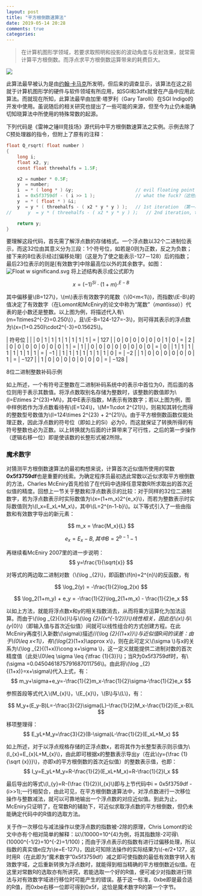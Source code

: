 ```yaml
---
layout: post
title: "平方根倒数速算法"
date: 2019-05-14 20:28
comments: true
categories: 
---
```

>在计算机图形学领域，若要求取照明和投影的波动角度与反射效果，就常需计算平方根倒数。而浮点求平方根倒数运算带来的耗费巨大。

![](https://upload.wikimedia.org/wikipedia/commons/thumb/5/53/OpenArena-Rocket.jpg/300px-OpenArena-Rocket.jpg)

此算法最早被认为是由[约翰·卡马克](https://zh.wikipedia.org/wiki/%E7%B4%84%E7%BF%B0%C2%B7%E5%8D%A1%E9%A6%AC%E5%85%8B "约翰·卡马克")所发明，但后来的调查显示，该算法在这之前就于计算机图形学的硬件与软件领域有所应用，如SGI和3dfx就曾在产品中应用此算法。而就现在所知，此算法最早由加里·塔罗利（Gary Tarolli）在SGI Indigo的开发中使用。虽说随后的相关研究也提出了一些可能的来源，但至今为止仍未能确切知晓算法中所使用的特殊常数的起源。

下列代码是《雷神之锤III竞技场》源代码中平方根倒数速算法之实例。示例去除了C预处理器的指令，但附上了原有的注释：

```c
float Q_rsqrt( float number )
{
	long i;
	float x2, y;
	const float threehalfs = 1.5F;

	x2 = number * 0.5F;
	y  = number;
	i  = * ( long * ) &y;                       // evil floating point bit level hacking（对浮点数的邪恶位元hack）
	i  = 0x5f3759df - ( i >> 1 );               // what the fuck?（这他妈的是怎么回事？）
	y  = * ( float * ) &i;
	y  = y * ( threehalfs - ( x2 * y * y ) );   // 1st iteration （第一次迭代）
//      y  = y * ( threehalfs - ( x2 * y * y ) );   // 2nd iteration, this can be removed（第二次迭代，可以删除）

	return y;
}
```


要理解这段代码，首先需了解浮点数的存储格式。一个浮点数以32个二进制位表示，而这32位由其意义分为三段：1个符号位，如若是0则为正数，反之为负数；接下来的8位表示经过[偏移处理]（这是为了使之能表示-127－128）后的指数；最后23位表示的则是[有效数字]中除最高位以外的其余数字。如图：
![Float w significand.svg](https://upload.wikimedia.org/wikipedia/commons/thumb/d/db/Float_w_significand.svg/590px-Float_w_significand.svg.png)
将上述结构表示成公式即为

$$
x = (-1)^{Si}\cdot(1+m)\cdot^{E-B}
$$

其中偏移量\\(B=127\\)，\\(m\\)表示有效数字的尾数（\\(0<m<1\\))，而指数\\(E-B\\)的值决定了有效数字（在Lomont和McEniry的论文中称为“尾数”（_mantissa_））代表的是小数还是整数。以上图为例，将描述代入有\\(m=1\times2^{-2}=0.250\\)），且\\(E-B=124-127=-3\\)，则可得其表示的浮点数为\\(x=(1+0.250)\cdot2^{-3}=0.15625\\)。


| 符号位 |  |
| 0 | 1 | 1 | 1 | 1 | 1 | 1 | 1 | = | 127 |
| 0 | 0 | 0 | 0 | 0 | 0 | 1 | 0 | = | 2 |
| 0 | 0 | 0 | 0 | 0 | 0 | 0 | 1 | = | 1 |
| 0 | 0 | 0 | 0 | 0 | 0 | 0 | 0 | = | 0 |
| 1 | 1 | 1 | 1 | 1 | 1 | 1 | 1 | = | −1 |
| 1 | 1 | 1 | 1 | 1 | 1 | 1 | 0 | = | −2 |
| 1 | 0 | 0 | 0 | 0 | 0 | 0 | 1 | = | −127 |
| 1 | 0 | 0 | 0 | 0 | 0 | 0 | 0 | = | −128 |

8位二进制整数补码示例

如上所述，一个有符号正整数在二进制补码系统中的表示中首位为0，而后面的各位则用于表示其数值。将浮点数取别名存储为整数时，该整数的数值即为\\(I=E\times 2^{23}+M\\)，其中E表示指数，M表示有效数字；若以上图为例，图中样例若作为浮点数看待有\\(E=124\\)，\\(M=1\cdot 2^{21}\\)，则易知其转化而得的整数型号数值为\\(I=124\times 2^{23} + 2^{21}\\)。由于平方根倒数函数仅能处理正数，因此浮点数的符号位（即如上的Si）必为0，而这就保证了转换所得的有符号整数也必为正数。以上转换就为后面的计算带来了可行性，之后的第一步操作（逻辑右移一位）即是使该数的长整形式被2所除。

### 魔术数字
对猜测平方根倒数速算法的最初构想来说，计算首次近似值所使用的常数**0x5f3759df**也是重要的线索。为确定程序员最初选此常数以近似求取平方根倒数的方法，Charles McEniry首先检验了在代码中选择任意常数R所求取出的首次近似值的精度。回想上一节关于整数和浮点数表示的比较：对于同样的32位二进制数字，若为浮点数表示时实际数值为\\(x=(1+m_x)2^{e_x}\\)，而若为整数表示时实际数值则为\\(I_x=E_xL+M_x\\)，其中\\(L=2^{n-1-b}\\)。以下等式引入了一些由指数和有效数字导出的新元素：

$$
m_x = \frac{M_x}{L}
$$

$$
e_x=E_x - B,其中B=2^{b-1} - 1
$$

再继续看McEniry 2007里的进一步说明：
$$
y=\frac{1}{\sqrt{x}}
$$

对等式的两边取二进制对数（\\(\log _{2}\\)，即函数\\(f(n)=2^{n}\\)的反函数，有

$$
\log_2(y) = -\frac{1}{2}log_2(x)
$$

$$
\log_2(1+m_y) + e_y = -\frac{1}{2}\log_2(1+m_x) - \frac{1}{2}e_x
$$

以如上方法，就能将浮点数x和y的相关指数消去，从而将乘方运算化为加法运算。而由于\\(\log _{2}{(x)}\\)与\\(\log _{2}{(x^{-1/2})}\\)线性相关，因此在\\(x\\)与\\(y_{0}\\)（即输入值与首次近似值）间就可以线性组合的方式创建方程。在此McEniry再度引入新数\\(\sigma\\)描述//(\log _{2}{(1+x)}\\)与近似值R间的误差：由于\\(0\leq x<1\\)，有\\(\log_{2}(1+x)\approx x\\)，则在此可定义\\(\sigma \\)与x的关系为\\(\log _{2}{(1+x)}\cong x+\sigma \\)，这一定义就能提供二进制对数的首次精度值（此处\\(0\leq \sigma \leq {\tfrac {1}{3}}\\)；当R为0x5f3759df时，有\\(\sigma =0.0450461875791687011756\\)。由此将\\(\log _{2}{(1+x)}=x+\sigma\\)代入上式，有：
$$
m_y+\sigma+e_y=-\frac{1}{2}m_x-\frac{1}{2}\sigma-\frac{1}{2}e_x
$$

参照首段等式代入\\(M_{x}\\)，\\(E_{x}\\)，\\(B\\)与\\(L\\)，有：


$$
M_y+(E_y-B)L=-\frac{3}{2}\sigma{L}-\frac{1}{2}M_x-\frac{1}{2}(E_x-B)L
$$

移项整理得：
$$
E_yL+M_y=\frac{3}{2}(B-\sigma)L-\frac{1}{2}(E_xL+M_x)
$$

如上所述，对于以浮点规格存储的正浮点数x，若将其作为长整型表示则示值为\\(I_{x}=E_{x}L+M_{x}\\)，由此即可根据x的整数表示导出y（在此\\(y={\frac {1}{\sqrt {x}}}\\)，亦即x的平方根倒数的首次近似值）的整数表示值，也即：
$$
I_y=E_yL+M_y=R-\frac{1}{2}(E_xL+M_x)=R-\frac{1}{2}I_x
$$

最后导出的等式\\(I_{y}=R-{\frac {1}{2}}I_{x}\\)即与上节代码中i = 0x5f3759df - (i>>1);一行相契合，由此可见，在平方根倒数速算法中，对浮点数进行一次移位操作与整数减法，就可以可靠地输出一个浮点数的对应近似值。到此为止，McEniry只证明了，在常数R的辅助下，可近似求取浮点数的平方根倒数，但仍未能确定代码中的R值的选取方法。

关于作一次移位与减法操作以使浮点数的指数被-2除的原理，Chris Lomont的论文中亦有个相对简单的解释：以\\(10000=10^{4}为例，将其指数除-2可得\\(10000^{-1/2}=10^{-2}=1/100)；而由于浮点表示的指数有进行过偏移处理，所以指数的真实值e应为\\(e=E-127\\)，因此可知除法操作的实际结果为\\(-e/2+127，这时用R（在此即为“魔术数字”0x5f3759df）减之即可使指数的最低有效数字转入有效数字域，之后重新转换为浮点数时，就能得到相当精确的平方根倒数近似值。在这里对常数R的选取亦有所讲究，若能选取一个好的R值，便可减少对指数进行除法与对有效数字域进行移位时可能产生的错误。基于这一标准，0xbe即是最合适的R值，而0xbe右移一位即可得到0x5f，这恰是魔术数字R的第一个字节。
